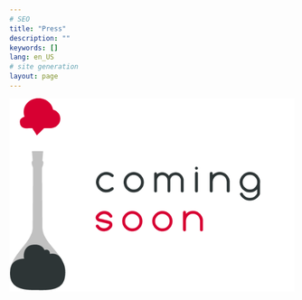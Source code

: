 ```yaml
---
# SEO
title: "Press"
description: ""
keywords: []
lang: en_US
# site generation
layout: page
---
```

![Texte alternatif](/media/coming-soon.png)
